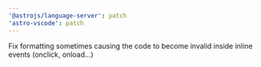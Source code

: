```yaml
---
'@astrojs/language-server': patch
'astro-vscode': patch
---
```


Fix formatting sometimes causing the code to become invalid inside inline events (onclick, onload...)
